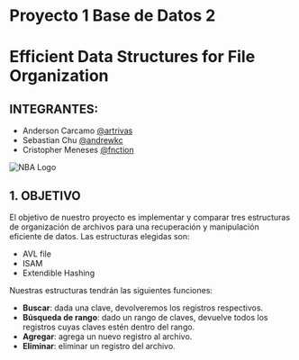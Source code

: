 # Proyecto 1 Base de Datos 2
# Efficient Data Structures for File Organization

## INTEGRANTES:
- Anderson Carcamo [@artrivas](https://github.com/artrivas)
- Sebastian Chu [@andrewkc](https://github.com/andrewkc)
- Cristopher Meneses [@fnction](https://github.com/CRISTOPHER2207)


![NBA Logo]([https://www.google.com/url?sa=i&url=https%3A%2F%2Fes.wikipedia.org%2Fwiki%2FPok%25C3%25A9mon_%2528serie_de_videojuegos%2529&psig=AOvVaw0ndNwlEkpfiBNLzL9STDFR&ust=1716155256874000&source=images&cd=vfe&opi=89978449&ved=0CBIQjRxqFwoTCNjpk7OWmIYDFQAAAAAdAAAAABAE])

## 1. OBJETIVO

El objetivo de nuestro proyecto es implementar y comparar tres estructuras de organización de archivos para una recuperación y manipulación eficiente de datos. Las estructuras elegidas son:

- AVL file
- ISAM 
- Extendible Hashing

Nuestras estructuras tendrán las siguientes funciones:

- **Buscar**: dada una clave, devolveremos los registros respectivos.
- **Búsqueda de rango**: dado un rango de claves, devuelve todos los registros cuyas claves estén dentro del rango.
- **Agregar**: agrega un nuevo registro al archivo.
- **Eliminar**: eliminar un registro del archivo.

